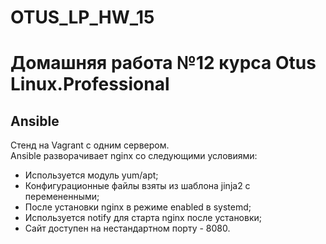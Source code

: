 # OTUS_LP_HW_15
# Домашняя работа №12 курса Otus Linux.Professional  

## Ansible   

Cтенд на Vagrant с одним сервером.  
Ansible разворачивает nginx со следующими условиями:

- Используется модуль yum/apt;
- Конфигурационные файлы взяты из шаблона jinja2 с перемененными;
- После установки nginx в режиме enabled в systemd;
- Используется notify для старта nginx после установки;
- Сайт доступен на нестандартном порту - 8080.